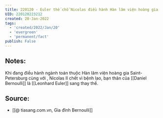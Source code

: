 ```yaml
---
title: 220120 - Euler thế chỗ Nicolas điều hành Hàn lâm viện hoàng gia
UID: 220120223212
created: 20-Jan-2022
tags:
  - 'created/2022/Jan/20'
  - 'evergreen'
  - 'permanent/fact'
publish: False
---
```

## Notes:
Khi đang điều hành ngành toán thuộc Hàn lâm viện hoàng gia Saint-Petersburg cùng với , Nicolas II chết vì bệnh lao, bạn thân của [[Daniel Bernoulli]] là [[Leonhard Euler]] sang thay thế.

## Source:
- [[@ tiasang.com.vn, Gia đình Bernoulli]]

